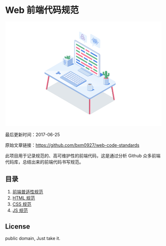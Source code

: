 
# Web 前端代码规范

![Web 前端代码规范](docs/desk.png)

最后更新时间：2017-06-25

原始文章链接：https://github.com/bxm0927/web-code-standards

此项目用于记录规范的、高可维护性的前端代码，这是通过分析 Github 众多前端代码库，总结出来的前端代码书写规范。

## 目录

1. [前端普适性规范](docs/common.md)
2. [HTML 规范](docs/html.md)
3. [CSS 规范](docs/css.md)
4. [JS 规范](docs/js.md)

## License

public domain, Just take it.
